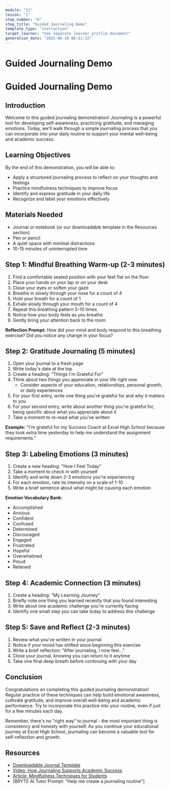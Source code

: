 ```yaml
---
module: "11"
lesson: "1"
step_number: "6"
step_title: "Guided Journaling Demo"
template_type: "instruction"
target_learner: "See separate learner profile document"
generation_date: "2025-06-10 08:51:32"
---
```


# Guided Journaling Demo

# Guided Journaling Demo

## Introduction
Welcome to this guided journaling demonstration! Journaling is a powerful tool for developing self-awareness, practicing gratitude, and managing emotions. Today, we'll walk through a simple journaling process that you can incorporate into your daily routine to support your mental well-being and academic success.

## Learning Objectives
By the end of this demonstration, you will be able to:
- Apply a structured journaling process to reflect on your thoughts and feelings
- Practice mindfulness techniques to improve focus
- Identify and express gratitude in your daily life
- Recognize and label your emotions effectively

## Materials Needed
- Journal or notebook (or our downloadable template in the Resources section)
- Pen or pencil
- A quiet space with minimal distractions
- 10-15 minutes of uninterrupted time

## Step 1: Mindful Breathing Warm-up (2-3 minutes)
1. Find a comfortable seated position with your feet flat on the floor
2. Place your hands on your lap or on your desk
3. Close your eyes or soften your gaze
4. Breathe in slowly through your nose for a count of 4
5. Hold your breath for a count of 1
6. Exhale slowly through your mouth for a count of 4
7. Repeat this breathing pattern 5-10 times
8. Notice how your body feels as you breathe
9. Gently bring your attention back to the room

**Reflection Prompt:** How did your mind and body respond to this breathing exercise? Did you notice any change in your focus?

## Step 2: Gratitude Journaling (5 minutes)
1. Open your journal to a fresh page
2. Write today's date at the top
3. Create a heading: "Things I'm Grateful For"
4. Think about two things you appreciate in your life right now
   - Consider aspects of your education, relationships, personal growth, or daily experiences
5. For your first entry, write one thing you're grateful for and why it matters to you
6. For your second entry, write about another thing you're grateful for, being specific about what you appreciate about it
7. Take a moment to re-read what you've written

**Example:** "I'm grateful for my Success Coach at Excel High School because they took extra time yesterday to help me understand the assignment requirements."

## Step 3: Labeling Emotions (3 minutes)
1. Create a new heading: "How I Feel Today"
2. Take a moment to check in with yourself
3. Identify and write down 2-3 emotions you're experiencing
4. For each emotion, rate its intensity on a scale of 1-10
5. Write a brief sentence about what might be causing each emotion

**Emotion Vocabulary Bank:**
- Accomplished
- Anxious
- Confident
- Confused
- Determined
- Discouraged
- Engaged
- Frustrated
- Hopeful
- Overwhelmed
- Proud
- Relieved

## Step 4: Academic Connection (3 minutes)
1. Create a heading: "My Learning Journey"
2. Briefly note one thing you learned recently that you found interesting
3. Write about one academic challenge you're currently facing
4. Identify one small step you can take today to address this challenge

## Step 5: Save and Reflect (2-3 minutes)
1. Review what you've written in your journal
2. Notice if your mood has shifted since beginning this exercise
3. Write a brief reflection: "After journaling, I now feel..."
4. Close your journal, knowing you can return to it anytime
5. Take one final deep breath before continuing with your day

## Conclusion
Congratulations on completing this guided journaling demonstration! Regular practice of these techniques can help build emotional awareness, cultivate gratitude, and improve overall well-being and academic performance. Try to incorporate this practice into your routine, even if just for a few minutes each day.

Remember, there's no "right way" to journal - the most important thing is consistency and honesty with yourself. As you continue your educational journey at Excel High School, journaling can become a valuable tool for self-reflection and growth.

## Resources
- [Downloadable Journal Template](link)
- [Video: How Journaling Supports Academic Success](link)
- [Article: Mindfulness Techniques for Students](link)
- [BRYTE AI Tutor Prompt: "Help me create a journaling routine"]